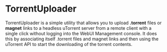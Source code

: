 # TorrentUploader

TorrentUploader is a simple utility that allows you to upload **.torrent** files or 
**magnet** links to a headless uTorrent server from a remote client with a single click 
without logging into the WebUI Management console. It does this by associating itself
.torrent files and magnet links and then using the uTorrent API to start the downloading
of the torrent contents.
